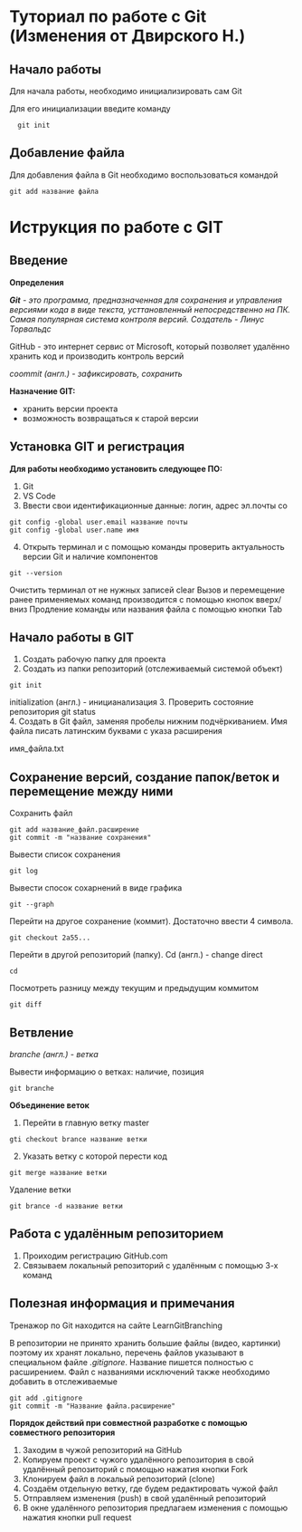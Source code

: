 # Туториал по работе с Git (Изменения от Двирского Н.)

## Начало работы

Для начала работы, необходимо инициализировать сам Git

Для его инициализации введите команду 

```
  git init
```

## Добавление файла

Для добавления файла в Git необходимо воспользоваться командой 

```
git add название файла
```
# Иструкция по работе с GIT
## Введение
**Определения**  

*__Git__ - это программа, предназначенная для сохранения и управления версиями кода в виде текста, усттановленный непосредственно на ПК. Самая популярная система контроля версий. Создатель - Линус Торвальдс*  

GitHub - это интернет сервис от Microsoft, который позволяет удалённо хранить код и производить контроль версий

*coommit (англ.) - зафиксировать, сохранить*

**Назначение GIT:**
* хранить версии проекта
* возможность возвращаться к старой версии  



## Установка GIT и регистрация
**Для работы необходимо установить следующее ПО:**
1. Git
2. VS Code 
3. Ввести свои идентификационные данные: логин, адрес эл.почты
со
```
git config -global user.email название почты
git config -global user.name имя
```
4. Открыть терминал и с помощью команды проверить актуальность версии Git и наличие компонентов
```
git --version
```
Очистить терминал от не нужных записей 
clear
Вызов и перемещение ранее применяемых команд производится с помощью кнопок вверх/вниз
Продление команды или названия файла с помощью кнопки Tab

## Начало работы в GIT
1. Создать рабочую папку для проекта
2. Создать из папки репозиторий (отслеживаемый системой объект)  
```
git init
```
initialization (англ.) - иницианализация
3. Проверить состояние репозитория
git status  
4. Создать в Git файл, заменяя пробелы нижним подчёркиванием. Имя файла писать латинским буквами с указа расширения

имя_файла.txt

## Сохранение версий, создание папок/веток и перемещение между ними  

Сохранить файл
```
git add название_файл.расширение
git commit -m "название сохранения"
```
Вывести список сохранения
```
git log
```
Вывести спосок сохарнений в виде графика
```
git --graph
```
Перейти на другое сохранение (коммит). Достаточно ввести 4 символа.
```
git checkout 2a55...
```
Перейти в другой репозиторий (папку). Cd (англ.) - change direct
```
сd
```
Посмотреть разницу между текущим и предыдущим коммитом
```
git diff
```

## Ветвление
*branche (англ.) - ветка*

Вывести информацию о ветках: наличие, позиция
```
git branche
```
**Объединение веток**
1. Перейти в главную ветку master
``` 
gti checkout brance название ветки
```
2. Указать ветку с которой перести код
```
git merge название ветки
```
Удаление ветки
```
git brance -d название ветки
```

## Работа с удалённым репозиторием
1. Проиходим регистрацию GitHub.com
2. Связываем локальный репозиторий с удалённым с помощью 3-х команд



## Полезная информация и примечания
Тренажор по Git находится на сайте LearnGitBranching

В репозитории не принято хранить большие файлы (видео, картинки) поэтому их хранят локально, перечень файлов указывают в специальном файле *.gitignore*. Название пишется полностью с расширением. Файл с названиями исключений также необходимо добавить в отслеживаемые
```
git add .gitignore
git commit -m "Название файла.расширение"
```
**Порядок действий при совместной разработке с помощью совместного репозитория**
1. Заходим в чужой репозиторий на GitHub
2. Копируем проект с чужого удалённого репозитория в свой удалённый репозиторий с помощью нажатия кнопки Fork
3. Клонируем файл в локальый репозиторий (clone)
4. Создаём отдельную ветку, где будем редактировать чужой файл
5. Отправляем изменения (push) в свой удалённый репозиторий
6. В окне удалённого репозитория предлагаем изменения с помощью нажатия кнопки pull request


